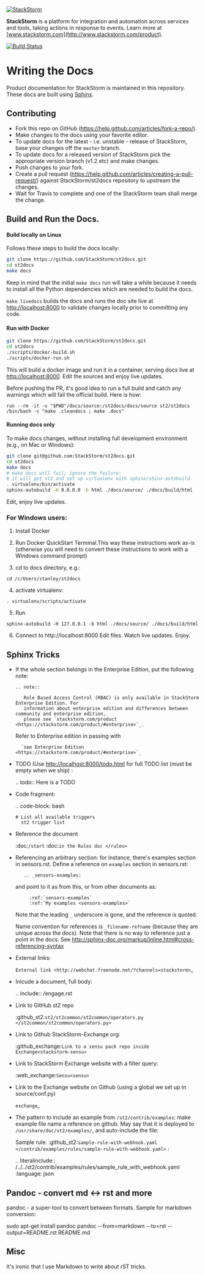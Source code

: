 [![StackStorm](https://github.com/stackstorm/st2/raw/master/stackstorm_logo.png)](http://www.stackstorm.com)

**StackStorm** is a platform for integration and automation across services and tools, taking
actions in response to events. Learn more at [www.stackstorm.com](http://www.stackstorm.com/product).

[![Build Status](https://api.travis-ci.org/StackStorm/st2docs.svg?branch=master)](https://travis-ci.org/StackStorm/st2docs)

# Writing the Docs

Product documentation for StackStorm is maintained in this repository. These docs are built using
[Sphinx](http://www.sphinx-doc.org/en/stable/).

## Contributing

* Fork this repo on GitHub (https://help.github.com/articles/fork-a-repo/).
* Make changes to the docs using your favorite editor.
* To update docs for the latest - i.e. unstable - release of StackStorm, base your changes off the `master` branch.
* To update docs for a released version of StackStorm pick the appropriate version branch (v1.2 etc) and make changes.
* Push changes to your fork.
* Create a pull request (https://help.github.com/articles/creating-a-pull-request/) against StackStorm/st2docs repository
  to upstream the changes.
* Wait for Travis to complete and one of the StackStorm team shall merge the change.

## Build and Run the Docs.

#### Build locally on Linux
Follows these steps to build the docs locally:

```bash
git clone https://github.com/StackStorm/st2docs.git
cd st2docs
make docs
```

Keep in mind that the initial ``make docs`` run will take a while because it needs to install
all the Python dependencies which are needed to build the docs.

`make livedocs` builds the docs and runs the doc site live at [http://localhost:8000](http://localhost:8000) to
validate changes locally prior to committing any code.

#### Run with Docker
```bash
git clone https://github.com/StackStorm/st2docs.git
cd st2docs
./scripts/docker-build.sh
./scripts/docker-run.sh
```
This will build a docker image and run it in a container, serving docs live at [http://localhost:8000](http://localhost:8000).
Edit the sources and enjoy live updates.

Before pushing the PR, it's good idea to run a full build and catch any warnings which will fail the official build. Here is how:
```
run --rm -it -v "$PWD"/docs/source:/st2docs/docs/source st2/st2docs /bin/bash -c "make .cleandocs ; make .docs"
```
#### Running docs only

To make docs changes, without installing full development environment (e.g., on Mac or Windows):

```bash
git clone git@github.com:StackStorm/st2docs.git
cd st2docs
make docs
# make docs will fail; ignore the failure:
# it will get st2 and set up virtualenv with sphinx/shinx-autobuild
. virtualenv/bin/activate
sphinx-autobuild -H 0.0.0.0 -b html ./docs/source/ ./docs/build/html
```

Edit, enjoy live updates.

### For Windows users:

1. Install Docker

2. Run Docker QuickStart Terminal.This way these instructions work as-is (otherwise you will need
   to convert these instructions to work with a Windows command prompt)

3. cd to docs directory, e.g.:
```
cd /c/Users/stanley/st2docs
```
4. activate virtualenv:
```
. virtualenv/scripts/activate
```
5. Run
```
sphinx-autobuild -H 127.0.0.1 -b html ./docs/source/ ./docs/build/html
```
6. Connect to http://localhost:8000 Edit files. Watch live updates. Enjoy.

## Sphinx Tricks

* If the whole section belongs in the Enterprise Edition, put the following note:
    ```
    .. note::

       Role Based Access Control (RBAC) is only available in StackStorm Enterprise Edition. For
       information about enterprise edition and differences between community and enterprise edition,
       please see `stackstorm.com/product <https://stackstorm.com/product/#enterprise>`_.
    ```
    Refer to Enterprise edition in passing with

        `see Enterprise Edition <https://stackstorm.com/product/#enterprise>`_

* TODO (Use [http://localhost:8000/todo.html](http://localhost:8000/todo.html) for full TODO list (must be empty when we ship)
:

    .. todo:: Here is a TODO

* Code fragment:

    .. code-block: bash

      # List all available triggers
        st2 trigger list

* Reference the document

    :doc:`/start`
    :doc:`in the Rules doc </rules>`

* Referencing an arbitrary section: for instance, there's examples section in sensors.rst. Define a reference on `examples` section in sensors.rst:

         .. _sensors-examples:

    and point to it as from this, or from other documents as:

           :ref:`sensors-examples`
           :ref:`My examples <sensors-examples>`

    Note that the leading `_` underscore is gone, and the reference is quoted.

    Name convention for references is `_filename-refname` (because they are unique across the docs).  Note that there is no way to reference just a point in the docs. See http://sphinx-doc.org/markup/inline.html#cross-referencing-syntax

* External links:

    `External link <http://webchat.freenode.net/?channels=stackstorm>`_

* Inlcude a document, full body:

    .. include:: /engage.rst

* Link to GitHub st2 repo

    :github_st2:`st2/st2common/st2common/operators.py </st2common/st2common/operators.py>`

* Link to Github StackStorm-Exchange org:

    :github_exchange:`Link to a sensu pack repo inside Exchange<stackstorm-sensu>`

* Link to StackStorm Exchange website with a filter query:

    :web_exchange:`Sensu<sensu>`

* Link to the Exchange website on Github (using a global we set up in source/conf.py)

    `exchange`_

* The pattern to include an example from `/st2/contrib/examples`: make example file name a reference on github. May say that it is deployed to `/usr/share/doc/st2/examples/`, and auto-include the file:

    Sample rule: :github_st2:`sample-rule-with-webhook.yaml
    </contrib/examples/rules/sample-rule-with-webhook.yaml>` :

    .. literalinclude:: /../../st2/contrib/examples/rules/sample_rule_with_webhook.yaml
        :language: json


## Pandoc - convert md <-> rst and more

pandoc - a super-tool to convert between formats. Sample for markdown conversion:

  sudo apt-get install pandoc
  pandoc --from=markdown --to=rst --output=README.rst README.md

## Misc

It's ironic that I use Markdown to write about rST tricks.
